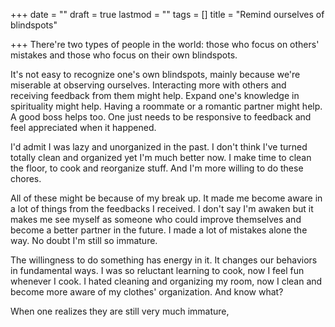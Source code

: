 +++
date = ""
draft = true
lastmod = ""
tags = []
title = "Remind ourselves of blindspots"

+++
There're two types of people in the world: those who focus on others' mistakes and those who focus on their own blindspots.

It's not easy to recognize one's own blindspots, mainly because we're miserable at observing ourselves. Interacting more with others and receiving feedback from them might help. Expand one's knowledge in spirituality might help. Having a roommate or a romantic partner might help. A good boss helps too. One just needs to be responsive to feedback and feel appreciated when it happened.

I'd admit I was lazy and unorganized in the past. I don't think I've turned totally clean and organized yet I'm much better now. I make time to clean the floor, to cook and reorganize stuff. And I'm more willing to do these chores.

All of these might be because of my break up. It made me become aware in a lot of things from the feedbacks I received. I don't say I'm awaken but it makes me see myself as someone who could improve themselves and become a better partner in the future. I made a lot of mistakes alone the way. No doubt I'm still so immature.

The willingness to do something has energy in it. It changes our behaviors in fundamental ways. I was so reluctant learning to cook, now I feel fun whenever I cook. I hated cleaning and organizing my room, now I clean and become more aware of my clothes' organization. And know what? 

When one realizes they are still very much immature, 